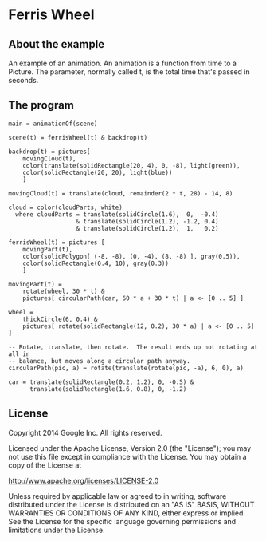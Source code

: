 Ferris Wheel
============

About the example
-----------------

An example of an animation.  An animation is a function from time to a
Picture.  The parameter, normally called t, is the total time that's passed
in seconds.

The program
-----------

    main = animationOf(scene)

    scene(t) = ferrisWheel(t) & backdrop(t)

    backdrop(t) = pictures[
        movingCloud(t),
        color(translate(solidRectangle(20, 4), 0, -8), light(green)),
        color(solidRectangle(20, 20), light(blue))
        ]

    movingCloud(t) = translate(cloud, remainder(2 * t, 28) - 14, 8)

    cloud = color(cloudParts, white)
      where cloudParts = translate(solidCircle(1.6),  0,  -0.4)
                       & translate(solidCircle(1.2), -1.2, 0.4)
                       & translate(solidCircle(1.2),  1,   0.2)

    ferrisWheel(t) = pictures [
        movingPart(t),
        color(solidPolygon[ (-8, -8), (0, -4), (8, -8) ], gray(0.5)),
        color(solidRectangle(0.4, 10), gray(0.3))
        ]

    movingPart(t) =
        rotate(wheel, 30 * t) &
        pictures[ circularPath(car, 60 * a + 30 * t) | a <- [0 .. 5] ]

    wheel =
        thickCircle(6, 0.4) &
        pictures[ rotate(solidRectangle(12, 0.2), 30 * a) | a <- [0 .. 5] ]

    -- Rotate, translate, then rotate.  The result ends up not rotating at all in
    -- balance, but moves along a circular path anyway.
    circularPath(pic, a) = rotate(translate(rotate(pic, -a), 6, 0), a)

    car = translate(solidRectangle(0.2, 1.2), 0, -0.5) &
          translate(solidRectangle(1.6, 0.8), 0, -1.2)

License
-------

Copyright 2014 Google Inc. All rights reserved.

Licensed under the Apache License, Version 2.0 (the "License");
you may not use this file except in compliance with the License.
You may obtain a copy of the License at

  http://www.apache.org/licenses/LICENSE-2.0

Unless required by applicable law or agreed to in writing, software
distributed under the License is distributed on an "AS IS" BASIS,
WITHOUT WARRANTIES OR CONDITIONS OF ANY KIND, either express or implied.
See the License for the specific language governing permissions and
limitations under the License.
